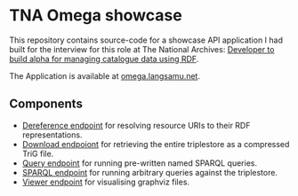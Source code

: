 # TNA Omega showcase

This repository contains source-code for a showcase API application I had built for the interview for this role at The National Archives: [Developer to build alpha for managing catalogue data using RDF](https://www.digitalmarketplace.service.gov.uk/digital-outcomes-and-specialists/opportunities/13372).

The Application is available at [omega.langsamu.net](http://omega.langsamu.net/).

## Components
- [Dereference endpoint](Omega.Web/Controllers/DereferenceController.cs) for resolving resource URIs to their RDF representations.
- [Download endpoiont](Omega.Web/Controllers/DownloadController.cs) for retrieving the entire triplestore as a compressed TriG file.
- [Query endpoint](Omega.Web/Controllers/QueryController.cs) for running pre-written named SPARQL queries.
- [SPARQL endpoint](Omega.Web/Controllers/SparqlController.cs) for running arbitrary queries against the triplestore.
- [Viewer endpoint](Omega.Web/Controllers/ViewController.cs) for visualising graphviz files.